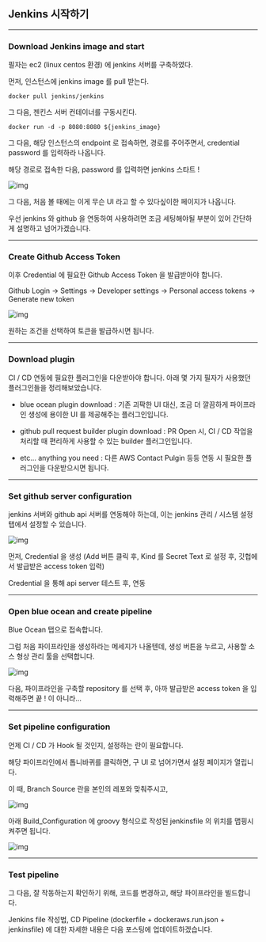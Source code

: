 ## Jenkins 시작하기

***

### Download Jenkins image and start

필자는 ec2 (linux centos 환경) 에 jenkins 서버를 구축하였다.

먼저, 인스턴스에 jenkins image 를 pull 받는다.

```docker pull jenkins/jenkins```

그 다음, 젠킨스 서버 컨테이너를 구동시킨다.

```docker run -d -p 8080:8080 ${jenkins_image}```

그 다음, 해당 인스턴스의 endpoint 로 접속하면, 경로를 주어주면서, credential password 를 입력하라 나옵니다.

해당 경로로 접속한 다음, password 를 입력하면 jenkins 스타트 !

![img](../images/jenkins_login.PNG)


그 다음, 처음 볼 때에는 이게 무슨 UI 라고 할 수 있다싶이한 페이지가 나옵니다. 

우선 jenkins 와 github 을 연동하여 사용하려면 조금 세팅해야될 부분이 있어 간단하게 설명하고 넘어가겠습니다.

***

### Create Github Access Token

이후 Credential 에 필요한 Github Access Token 을 발급받아야 합니다.

Github Login -> Settings -> Developer settings -> Personal access tokens -> Generate new token

![img](../images/jenkins_github_access_token.PNG)

원하는 조건을 선택하여 토큰을 발급하시면 됩니다.

***

### Download plugin

CI / CD 연동에 필요한 플러그인을 다운받아야 합니다. 아래 몇 가지 필자가 사용했던 플러그인들을 정리해보았습니다.

* blue ocean plugin download : 기존 괴팍한 UI 대신, 조금 더 깔끔하게 파이프라인 생성에 용이한 UI 를 제공해주는 플러그인입니다.

* github pull request builder plugin download : PR Open 시, CI / CD 작업을 처리할 때 편리하게 사용할 수 있는 builder 플러그인입니다.

* etc... anything you need : 다른 AWS Contact Pulgin 등등 연동 시 필요한 플러그인을 다운받으시면 됩니다.

***

### Set github server configuration

jenkins 서버와 github api 서버를 연동해야 하는데, 이는 jenkins 관리 /  시스템 설정 탭에서 설정할 수 있습니다.

![img](../images/jenkins_github_server.PNG)

먼저, Credential 을 생성 (Add 버튼 클릭 후, Kind 를 Secret Text 로 설정 후, 깃헙에서 발급받은 access token 입력)

Credential 을 통해 api server 테스트 후, 연동

***

### Open blue ocean and create pipeline

Blue Ocean 탭으로 접속합니다.

그럼 처음 파이프라인을 생성하라는 메세지가 나올텐데, 생성 버튼을 누르고, 사용할 소스 형상 관리 툴을 선택합니다.

![img](../images/jenkins_home.PNG)

다음, 파이프라인을 구축할 repository 를 선택 후, 아까 발급받은 access token 을 입력해주면 끝 ! 이 아니라...

***

### Set pipeline configuration

언제 CI / CD 가 Hook 될 것인지, 설정하는 란이 필요합니다.

해당 파이프라인에서 톱니바퀴를 클릭하면, 구 UI 로 넘어가면서 설정 페이지가 열립니다.

이 때, Branch Source 란을 본인의 레포와 맞춰주시고,

![img](../images/jenkins_branch_sources.PNG)

아래 Build_Configuration 에 groovy 형식으로 작성된 jenkinsfile 의 위치를 맵핑시켜주면 됩니다.

![img](../images/jenkins_build_configuration.PNG)

***

### Test pipeline

그 다음, 잘 작동하는지 확인하기 위해, 코드를 변경하고, 해당 파이프라인을 빌드합니다.

Jenkins file 작성법, CD Pipeline (dockerfile + dockeraws.run.json + jenkinsfile) 에 대한 자세한 내용은 다음 포스팅에 업데이트하겠습니다.
